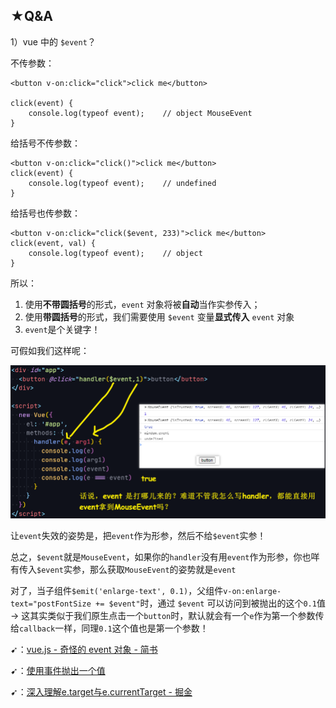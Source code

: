 ## ★Q&A

1）vue 中的 `$event`？

不传参数：

``` 
<button v-on:click="click">click me</button>

click(event) {
    console.log(typeof event);    // object MouseEvent
}
```

给括号不传参数：

```
<button v-on:click="click()">click me</button>
click(event) {
    console.log(typeof event);    // undefined
}
```

给括号也传参数：

```
<button v-on:click="click($event, 233)">click me</button>
click(event, val) {
    console.log(typeof event);    // object
}
```

所以：

1. 使用**不带圆括号**的形式，`event` 对象将被**自动**当作实参传入；
2. 使用**带圆括号**的形式，我们需要使用 `$event` 变量**显式传入** `event` 对象
3. `event`是个关键字！

可假如我们这样呢：

![event](assets/img/2020-07-23-13-06-03.png)

让`event`失效的姿势是，把`event`作为形参，然后不给`$event`实参！

总之，`$event`就是`MouseEvent`，如果你的`handler`没有用`event`作为形参，你也咩有传入`$event`实参，那么获取`MouseEvent`的姿势就是`event`

对了，当子组件`$emit('enlarge-text', 0.1)`，父组件`v-on:enlarge-text="postFontSize += $event"`时，通过 `$event` 可以访问到被抛出的这个`0.1`值 -> 这其实类似于我们原生点击一个`button`时，默认就会有一个`e`作为第一个参数传给`callback`一样，同理`0.1`这个值也是第一个参数！

➹：[vue.js - 奇怪的 event 对象 - 简书](https://www.jianshu.com/p/b078cfe97c92)

➹：[使用事件抛出一个值](https://cn.vuejs.org/v2/guide/components.html#%E4%BD%BF%E7%94%A8%E4%BA%8B%E4%BB%B6%E6%8A%9B%E5%87%BA%E4%B8%80%E4%B8%AA%E5%80%BC)

➹：[深入理解e.target与e.currentTarget - 掘金](https://juejin.im/post/59f16ffaf265da43085d4108#comment)
